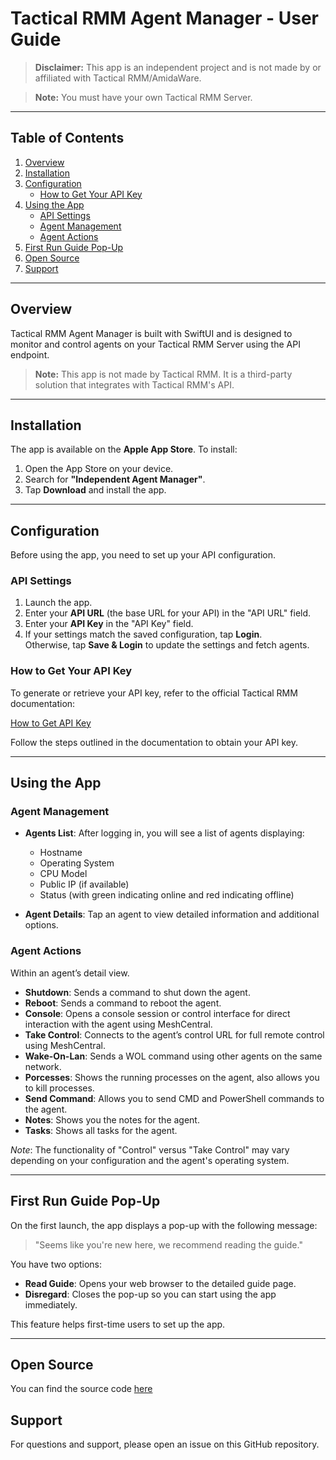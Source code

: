 # Tactical RMM Agent Manager - User Guide

> **Disclaimer:** This app is an independent project and is not made by or affiliated with Tactical RMM/AmidaWare.

> **Note:** You must have your own Tactical RMM Server.

---

## Table of Contents
1. [Overview](#overview)
2. [Installation](#installation)
3. [Configuration](#configuration)
   - [How to Get Your API Key](#how-to-get-your-api-key)
4. [Using the App](#using-the-app)
   - [API Settings](#api-settings)
   - [Agent Management](#agent-management)
   - [Agent Actions](#agent-actions)
5. [First Run Guide Pop-Up](#first-run-guide-pop-up)
6. [Open Source](#open-source)
7. [Support](#support)

---

## Overview

Tactical RMM Agent Manager is built with SwiftUI and is designed to monitor and control agents on your Tactical RMM Server using the API endpoint. 

> **Note:** This app is not made by Tactical RMM. It is a third-party solution that integrates with Tactical RMM's API.

---

## Installation

The app is available on the **Apple App Store**. To install:

1. Open the App Store on your device.
2. Search for **"Independent Agent Manager"**.
3. Tap **Download** and install the app.

---

## Configuration

Before using the app, you need to set up your API configuration.

### API Settings

1. Launch the app.
2. Enter your **API URL** (the base URL for your API) in the "API URL" field.
3. Enter your **API Key** in the "API Key" field.
4. If your settings match the saved configuration, tap **Login**.  
   Otherwise, tap **Save & Login** to update the settings and fetch agents.

### How to Get Your API Key

To generate or retrieve your API key, refer to the official Tactical RMM documentation:

[How to Get API Key](https://docs.tacticalrmm.com/functions/api/#api-access)

Follow the steps outlined in the documentation to obtain your API key.

---

## Using the App

### Agent Management

- **Agents List**: After logging in, you will see a list of agents displaying:
  - Hostname
  - Operating System
  - CPU Model
  - Public IP (if available)
  - Status (with green indicating online and red indicating offline)

- **Agent Details**: Tap an agent to view detailed information and additional options.

### Agent Actions

Within an agent’s detail view.

- **Shutdown**: Sends a command to shut down the agent.
- **Reboot**: Sends a command to reboot the agent.
- **Console**: Opens a console session or control interface for direct interaction with the agent using MeshCentral.
- **Take Control**: Connects to the agent’s control URL for full remote control using MeshCentral.
- **Wake-On-Lan**: Sends a WOL command using other agents on the same network.
- **Porcesses**: Shows the running processes on the agent, also allows you to kill processes.
- **Send Command**: Allows you to send CMD and PowerShell commands to the agent.
- **Notes**: Shows you the notes for the agent.
- **Tasks**: Shows all tasks for the agent.
  

*Note*: The functionality of "Control" versus "Take Control" may vary depending on your configuration and the agent's operating system.

---

## First Run Guide Pop-Up

On the first launch, the app displays a pop-up with the following message:

> "Seems like you're new here, we recommend reading the guide."

You have two options:
- **Read Guide**: Opens your web browser to the detailed guide page.
- **Disregard**: Closes the pop-up so you can start using the app immediately.

This feature helps first-time users to set up the app.

---
## Open Source

You can find the source code [here](https://github.com/Jerdal-F/TRMM-Manager)


## Support

For questions and support, please open an issue on this GitHub repository.
